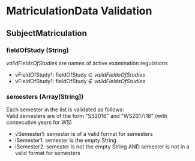 # MatriculationData Validation

## SubjectMatriculation

### fieldOfStudy (String)
*validFieldsOfStudies* are names of active examination regulations
- vFieldOfStudy1: fieldOfStudy ∈ *validFieldsOfStudies*
- vFieldOfStudy1: fieldOfStudy ∉ *validFieldsOfStudies*

### semesters (Array[String])
Each semester in the list is validated as follows:  
Valid semesters are of the form "SS2016" and "WS2017/18" (with consecutive years for WS)
- vSemester1: semester is of a valid format for semesters
- iSemester1: semester is the empty String
- iSemester2: semester is not the empty String AND semester is not in a valid format for semesters
